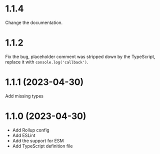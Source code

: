 # 1.1.4

Change the documentation.

# 1.1.2

Fix the bug, placeholder comment was stripped down by the TypeScript,
replace it with `console.log('callback')`.

# 1.1.1 (2023-04-30)

Add missing types

# 1.1.0 (2023-04-30)

- Add Rollup config
- Add ESLint
- Add the support for ESM
- Add TypeScript definition file
